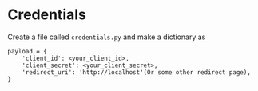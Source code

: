 # Credentials
Create a file called `credentials.py` and make a dictionary as

```
payload = {
    'client_id': <your_client_id>,
    'client_secret': <your_client_secret>,
    'redirect_uri': 'http://localhost'(Or some other redirect page),
}
```